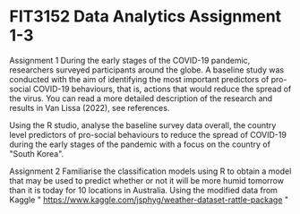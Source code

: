 # FIT3152 Data Analytics Assignment 1-3


Assignment 1
During the early stages of the COVID-19 pandemic, researchers surveyed participants around the globe. A baseline 
study was conducted with the aim of identifying the most important predictors of pro-social COVID-19 behaviours, 
that is, actions that would reduce the spread of the virus. You can read a more detailed description of the
research and results in Van Lissa (2022), see references.

Using the R studio, analyse the baseline survey data overall, the country level predictors of pro-social behaviours to 
reduce the spread of COVID-19 during the early stages of the pandemic with a focus on the country of "South Korea".


Assignment 2
Familiarise the classification models using R to obtain a model that may be used to predict whether or not it will be 
more humid tomorrow than it is today for 10 locations in Australia. Using the modified data from Kaggle 
" https://www.kaggle.com/jsphyg/weather-dataset-rattle-package " 







